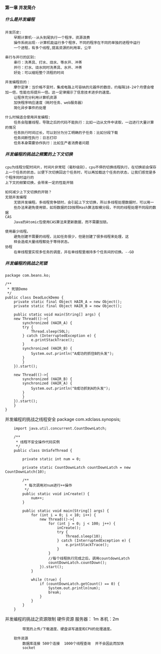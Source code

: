 #### 第一章 并发简介
   ##### 什么是并发编程
	并发历史:
		早期计算机--从头到尾执行一个程序，资源浪费
		操作系统出现--计算机能运行多个程序，不同的程序在不同的单独的进程中运行
		一个进程，有多个线程,提高资源的利用率，公平

	串行与并行的区别:
		串行：洗茶具、打水、烧水、等水开、冲茶
		并行：打水、烧水同时洗茶具、水开、冲茶
		好处：可以缩短整个流程的时间

	并发编程目的：
		摩尔定律：当价格不变时，集成电路上可容纳的元器件的数目，约每隔18-24个月便会增加一倍，性能也将提升一倍。这一定律揭示了信息技术进步的速度。
		让程序充分利用计算机资源
		加快程序响应速度（耗时任务、web服务器）
		简化异步事件的处理

	什么时候适合使用并发编程:
		任务会阻塞线程，导致之后的代码不能执行：比如一边从文件中读取，一边进行大量计算的情况
		任务执行时间过长，可以划分为分工明确的子任务：比如分段下载
		任务间断性执行：日志打印
		任务本身需要协作执行：比如生产者消费者问题

   ##### 并发编程的挑战之频繁的上下文切换
	cpu为线程分配时间片，时间片非常短（毫秒级别），cpu不停的切换线程执行，在切换前会保存上一个任务的状态，以便下次切换回这个任务时，可以再加载这个任务的状态，让我们感觉是多个程序同时运行的
	上下文的频繁切换，会带来一定的性能开销

	如何减少上下文切换的开销？
	无锁并发编程
		无锁并发编程。多线程竞争锁时，会引起上下文切换，所以多线程处理数据时，可以用一
		些办法来避免使用锁，如将数据的ID按照Hash算法取模分段，不同的线程处理不同段的数据
	CAS
		Java的Atomic包使用CAS算法来更新数据，而不需要加锁。

	使用最少线程。
		避免创建不需要的线程，比如任务很少，但是创建了很多线程来处理，这
		样会造成大量线程都处于等待状态。
	协程
		在单线程里实现多任务的调度，并在单线程里维持多个任务间的切换。--GO


   ##### 并发编程的挑战之死锁

	package com.beans.ko;

	/**
	 * 死锁Demo
	 */
	public class DeadLockDemo {
	    private static final Object HAIR_A = new Object();
	    private static final Object HAIR_B = new Object();

	    public static void main(String[] args) {
		new Thread(()->{
		    synchronized (HAIR_A) {
			try {
			    Thread.sleep(50L);
			} catch (InterruptedException e) {
			    e.printStackTrace();
			}
			synchronized (HAIR_B) {
			    System.out.println("A成功的抓住B的头发");
			}
		    }
		}).start();

		new Thread(()->{
		    synchronized (HAIR_B) {
			synchronized (HAIR_A) {
			    System.out.println("B成功抓到A的头发");
			}
		    }
		}).start();
	    }
	}



并发编程的挑战之线程安全
		package com.xdclass.synopsis;

		import java.util.concurrent.CountDownLatch;

		/**
		 * 线程不安全操作代码实例
		 */
		public class UnSafeThread {

		    private static int num = 0;

		    private static CountDownLatch countDownLatch = new CountDownLatch(10);

		    /**
		     * 每次调用对num进行++操作
		     */
		    public static void inCreate() {
		        num++;
		    }

		    public static void main(String[] args) {
		        for (int i = 0; i < 10; i++) {
		            new Thread(()->{
		                for (int j = 0; j < 100; j++) {
		                    inCreate();
		                    try {
		                        Thread.sleep(10);
		                    } catch (InterruptedException e) {
		                        e.printStackTrace();
		                    }
		                }
		                //每个线程执行完成之后，调用countdownLatch
		                countDownLatch.countDown();
		            }).start();
		        }

		        while (true) {
		            if (countDownLatch.getCount() == 0) {
		                System.out.println(num);
		                break;
		            }
		        }
		    }
		}


并发编程的挑战之资源限制
		硬件资源
			服务器： 1m
			本机：2m

			带宽的上传/下载速度、硬盘读写速度和CPU的处理速度。

		软件资源
			数据库连接 500个连接  1000个线程查询  并不会因此而加快
			socket
